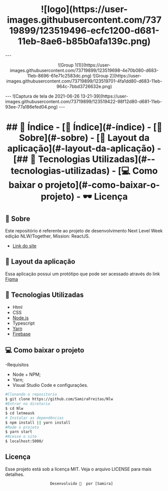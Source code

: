 <h1 align="center">
![logo](https://user-images.githubusercontent.com/73719899/123519496-ecfc1200-d681-11eb-8ae6-b85b0afa139c.png)
</h1>
---
<p align="center">
![Group 1(1)](https://user-images.githubusercontent.com/73719899/123519698-4e70b080-d683-11eb-8696-61e71c2583dc.png)
![Group 2](https://user-images.githubusercontent.com/73719899/123519701-4fa1dd80-d683-11eb-964c-7bbd3726632e.png)
</p>
---
![Captura de tela de 2021-06-26 13-21-39](https://user-images.githubusercontent.com/73719899/123519422-98f12d80-d681-11eb-93ee-77a186efed04.png)
---
<h1 align="center">
## 📜 Índice
- [📜 Índice](#-índice)
- [📝 Sobre](#-sobre)
- [👀 Layout da aplicação](#-layout-da-aplicação)
- [## 👾 Tecnologias Utilizadas](#--tecnologias-utilizadas)
- [💻 Como baixar o projeto](#-como-baixar-o-projeto)
- 🕶 Licença 

## 📝 Sobre 
Este repositório é referente ao projeto de desenvolvimento Next Level Week edição NLW/Together, Mission: ReactJS.

- [Link do site](https://letmeask-32e3d.web.app/)


## 👀 Layout da aplicação

Essa aplicação possui um protótipo que pode ser acessado através do link  [Figma](https://www.figma.com/file/Z8HrkFb7BOmsNtT6GDEdgm/Letmeask-(Copy)?node-id=0%3A1)


## 👾 Tecnologias Utilizadas 

- Html
- CSS
- [Node.js](https://nodejs.org/pt-br/download/)
- Typescript
- [Yarn](https://classic.yarnpkg.com/en/docs/install)
- [Firebase]( https://firebase.google.com/?hl=pt)
## 💻 Como baixar o projeto 
-Requisitos 
- Node + NPM;
- Yarn;
- Visual Studio Code e configurações.

```bash
#Clonando o repositorio 
$ git clone https://github.com/SamiraFreitas/Nlw
#Entrar no diretorio 
$ cd Nlw
$ cd letmeask
# Instalar as dependências
$ npm install || yarn install
#Rode o projeto 
$ yarn start
#Acesse o site 
$ localhost:5000/
```
## Licença
Esse projeto está sob a licença MIT. Veja o arquivo LICENSE para mais detalhes.

                        Desenvolvido 💜  por [Samira]
</h1>

